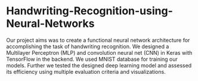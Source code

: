# Handwriting-Recognition-using-Neural-Networks
Our project aims was to create a functional neural network architecture for accomplishing the task of handwriting recognition. We designed a Multilayer Perceptron (MLP) and convolution neural net (CNN) in Keras with TensorFlow in the backend. We used MNIST database for training our models. Further we tested the designed deep learning model and assessed its efficiency using multiple evaluation criteria and visualizations.
